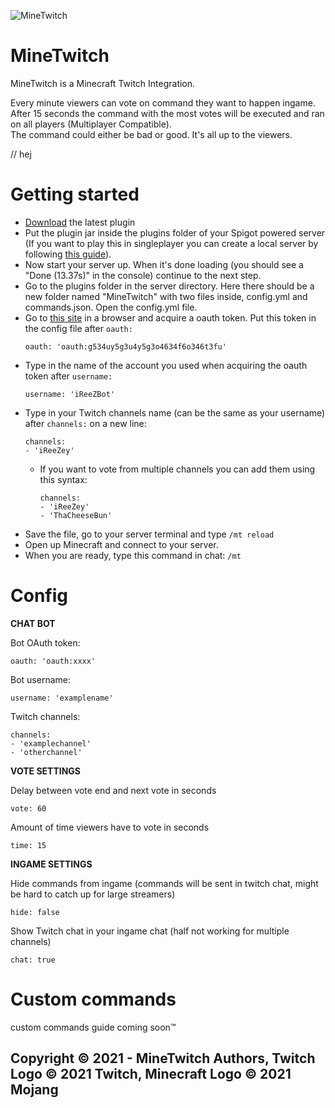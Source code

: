 ![MineTwitch](https://github.com/risbun/MineTwitch/blob/master/docs/MineTwitchWordmark.png?raw=true)

# MineTwitch

MineTwitch is a Minecraft Twitch Integration.

Every minute viewers can vote on command they want to happen ingame.\
After 15 seconds the command with the most votes will be executed and ran on all players (Multiplayer Compatible).\
The command could either be bad or good. It's all up to the viewers.

// hej

# Getting started

* [Download](https://github.com/risbun/MineTwitch/releases) the latest plugin
* Put the plugin jar inside the plugins folder of your Spigot powered server (If you want to play this in singleplayer you can create a local server by following [this guide](https://www.youtube.com/watch?v=ez2NgYtcaNc)).
* Now start your server up. When it's done loading (you should see a "Done (13.37s)" in the console) continue to the next step.
* Go to the plugins folder in the server directory. Here there should be a new folder named "MineTwitch" with two files inside, config.yml and commands.json. Open the config.yml file.
* Go to [this site](https://twitchapps.com/tmi/) in a browser and acquire a oauth token. Put this token in the config file after `oauth:`
  ```
  oauth: 'oauth:g534uy5g3u4y5g3o4634f6o346t3fu'
  ```
* Type in the name of the account you used when acquiring the oauth token after `username:`
  ```
  username: 'iReeZBot'
  ```
* Type in your Twitch channels name (can be the same as your username) after `channels:` on a new line:
  ```
  channels:
  - 'iReeZey'
  ```
  - If you want to vote from multiple channels you can add them using this syntax:
    ```
    channels:
    - 'iReeZey'
    - 'ThaCheeseBun'
    ```
* Save the file, go to your server terminal and type `/mt reload`
* Open up Minecraft and connect to your server.
* When you are ready, type this command in chat: `/mt`

# Config
**CHAT BOT**

Bot OAuth token:
```
oauth: 'oauth:xxxx'
```

Bot username:
```
username: 'examplename'
```

Twitch channels:
```
channels:
- 'examplechannel'
- 'otherchannel'
```

**VOTE SETTINGS**

Delay between vote end and next vote in seconds
```
vote: 60
```
    
Amount of time viewers have to vote in seconds
```
time: 15
```

**INGAME SETTINGS**

Hide commands from ingame (commands will be sent in twitch chat, might be hard to catch up for large streamers)
```
hide: false
```

Show Twitch chat in your ingame chat (half not working for multiple channels)
```
chat: true
```

# Custom commands

custom commands guide coming soon™

## Copyright &copy; 2021 - MineTwitch Authors, Twitch Logo &copy; 2021 Twitch, Minecraft Logo &copy; 2021 Mojang

